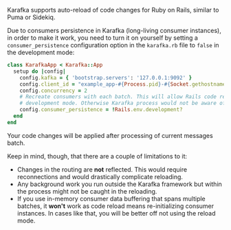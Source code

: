 Karafka supports auto-reload of code changes for Ruby on Rails, similar to Puma or Sidekiq.

Due to consumers persistence in Karafka (long-living consumer instances), in order to make it work, you need to turn it on yourself by setting a `consumer_persistence` configuration option in the `karafka.rb` file to `false` in the development mode:

```ruby
class KarafkaApp < Karafka::App
  setup do |config|
    config.kafka = { 'bootstrap.servers': '127.0.0.1:9092' }
    config.client_id = "example_app-#{Process.pid}-#{Socket.gethostname}"
    config.concurrency = 2
    # Recreate consumers with each batch. This will allow Rails code reload to work in the
    # development mode. Otherwise Karafka process would not be aware of code changes
    config.consumer_persistence = !Rails.env.development?
  end
end
```

Your code changes will be applied after processing of current messages batch.

Keep in mind, though, that there are a couple of limitations to it:

- Changes in the routing are **not** reflected. This would require reconnections and would drastically complicate reloading.
- Any background work you run outside the Karafka framework but within the process might not be caught in the reloading.
- If you use in-memory consumer data buffering that spans multiple batches, it **won't** work as code reload means re-initializing consumer instances. In cases like that, you will be better off not using the reload mode.
